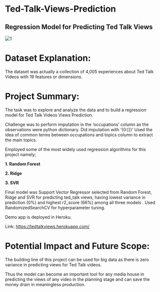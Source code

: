 # Ted-Talk-Views-Prediction

## Regression Model for Predicting Ted Talk Views

![1](https://user-images.githubusercontent.com/89520031/172645572-8290b2e4-6cf6-4416-a227-c153aaa86fa1.jpg)

# Dataset Explanation:

The dataset was actually a collection of 4,005 experiences about Ted Talk Videos with 19 features or dimensions.

# Project Summary:

The task was to explore and analyze the data and to build a regression model for Ted Talk Videos Views Prediction.

Challenge was to perform imputation in the ‘occupations’ column as the observations were python dictionary. Did imputation with ‘{0:[]}’ Used the idea of common terms between occupations and topics column to extract the main topics.

Employed some of the most widely used regression algorithms for this project namely;

**1.	Random Forest**

**2.	Ridge**

**3.	SVR**

Final model was Support Vector Regressor selected from Random Forest, Ridge and SVR for predicting ted_talk views, having lowest variance in prediction (0%) and highest r2_score (66%) among all three models . Used RandomizedSearchCV for hyperparameter tuning.

Demo app is deployed in Heroku.

Link: https://tedtalkviews.herokuapp.com/

# Potential Impact and Future Scope:

The building line of this project can be used for big data as there is zero variance in predicting views for Ted Talk videos. 

Thus the model can become an important tool for any media house in predicting the views of any video in the planning stage and can save the money drain in meaningless production.
